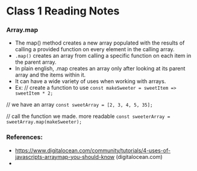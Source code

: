 # Class 1 Reading Notes

### Array.map
- The map() method creates a new array populated with the results of calling a provided function on every element in the calling array.
- `.map()` creates an array from calling a specific function on each item in the parent array.
- In plain english, .map creates an array only after looking at its parent array and the items within it.
- It can have a wide variety of uses when working with arrays.
- Ex:
// create a function to use
` const makeSweeter = sweetItem => sweetItem * 2; `

// we have an array
` const sweetArray = [2, 3, 4, 5, 35]; `

// call the function we made. more readable
` const sweeterArray = sweetArray.map(makeSweeter); `










### References:
- https://www.digitalocean.com/community/tutorials/4-uses-of-javascripts-arraymap-you-should-know (digitalocean.com)
- 
